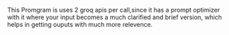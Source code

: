 This Promgram is uses 2 groq apis per call,since it has a prompt optimizer with it where your input becomes a much clarified and brief version, which helps in getting ouputs with much more relevence.
